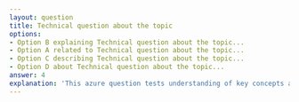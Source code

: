 ```yaml
---
layout: question
title: Technical question about the topic
options:
- Option B explaining Technical question about the topic...
- Option A related to Technical question about the topic...
- Option C describing Technical question about the topic...
- Option D about Technical question about the topic...
answer: 4
explanation: 'This azure question tests understanding of key concepts and best practices.'
---
```

